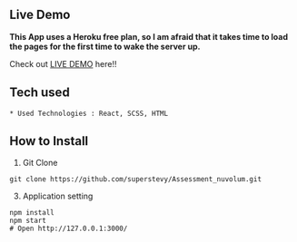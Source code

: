 ## Live Demo

**This App uses a Heroku free plan, so I am afraid that it takes time to load the pages for the first time to wake the server up.**

Check out [LIVE DEMO](https://nuvolumassessment.herokuapp.com/) here!!

## Tech used

```
* Used Technologies : React, SCSS, HTML
```

## How to Install

1. Git Clone

```
git clone https://github.com/superstevy/Assessment_nuvolum.git
```


3. Application setting

```
npm install
npm start
# Open http://127.0.0.1:3000/
```
